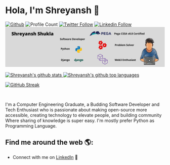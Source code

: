 # Hola, I'm Shreyansh 👋

[![Github](https://img.shields.io/github/followers/shreyanshshukla1102?label=Follow&style=social)](https://github.com/shreyanshshukla1102)
![Profile Count](https://komarev.com/ghpvc/?username=shreyanshshukla1102) 
[![Twitter Follow](https://img.shields.io/twitter/follow/shreyansh1102?style=social)](https://twitter.com/shreyansh1102) 
[![Linkedin Follow](https://img.shields.io/badge/LinkedIn-blue?style=social&logo=linkedin)](https://www.linkedin.com/in/shreyanshshukla1102/)
![github](https://github.com/shreyanshshukla1102/shreyanshshukla1102/blob/main/Banner.png)



<a href="https://github.com/shreyanshshukla1102">
  <img height="180em" src="https://github-readme-stats.vercel.app/api?username=shreyanshshukla1102&show_icons=true&theme=merko&count_private=true" alt="Shreyansh's github stats" />
  <img height="180em" src="https://github-readme-stats.vercel.app/api/top-langs/?username=shreyanshshukla1102&theme=merko&layout=compact" alt="Shreyansh's github top languages" />
  
  <div align="left">

 [![GitHub Streak](https://github-readme-streak-stats.herokuapp.com?user=shreyanshshukla1102&theme=holi-theme&date_format=M%20j%5B%2C%20Y%5D&currStreakNum=DD2727&border=39DD3B&sideNums=DDD43B&dates=D8EBE7)](https://git.io/streak-stats)
</div>
</a>


<br/>



I'm a Computer Engineering Graduate, a Budding Software Developer and Tech Enthusiast who is passionate about making open-source more accessible, creating technology to elevate people, 
and building community Where sharing of knowledge is super easy. I'm mostly prefer Python as Programming Language. 

## Find me around the web 🌎:
- Connect with me on <a href="https://www.linkedin.com/in/shreyanshshukla1102/">LinkedIn</a> 💼
